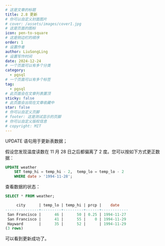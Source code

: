```yaml
---
# 这是文章的标题
title: 2.8 更新
# 你可以自定义封面图片
# cover: /assets/images/cover1.jpg
# 这是页面的图标
icon: pen-to-square
# 这是侧边栏的顺序
order: 1
# 设置作者
author: LiuSongLing
# 设置写作时间
date: 2024-12-24
# 一个页面可以有多个分类
category:
  - pgsql
# 一个页面可以有多个标签
tag:
  - pgsql
# 此页面会在文章列表置顶
sticky: false
# 此页面会出现在文章收藏中
star: false
# 你可以自定义页脚
# footer: 这是测试显示的页脚
# 你可以自定义版权信息
# copyright: MIT
---
```



UPDATE 语句用于更新表数据；

假设您发现温度读数在 11 月 28 日之后都偏离了 2 度。您可以按如下方式更正数据：

```sql
UPDATE weather
    SET temp_hi = temp_hi - 2,  temp_lo = temp_lo - 2
    WHERE date > '1994-11-28';
```


查看数据的状态：

```sql
SELECT * FROM weather;

     city      | temp_lo | temp_hi | prcp |    date
---------------+---------+---------+------+------------
 San Francisco |      46 |      50 | 0.25 | 1994-11-27
 San Francisco |      41 |      55 |    0 | 1994-11-29
 Hayward       |      35 |      52 |      | 1994-11-29
(3 rows)
```

可以看到更新成功了。